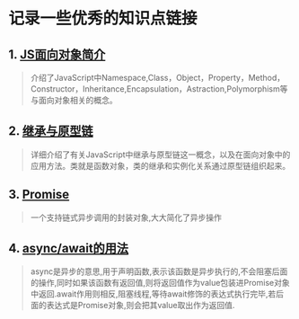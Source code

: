 # 记录一些优秀的知识点链接

## 1. [JS面向对象简介](https://developer.mozilla.org/zh-CN/docs/Web/JavaScript/Introduction_to_Object-Oriented_JavaScript)

>介绍了JavaScript中Namespace,Class，Object，Property，Method，Constructor，Inheritance,Encapsulation，Astraction,Polymorphism等与面向对象相关的概念。

## 2. [继承与原型链](https://developer.mozilla.org/zh-CN/docs/Web/JavaScript/Inheritance_and_the_prototype_chain)

>详细介绍了有关JavaScript中继承与原型链这一概念，以及在面向对象中的应用方法。类就是函数对象，类的继承和实例化关系通过原型链组织起来。

## 3. [Promise](https://developer.mozilla.org/zh-CN/docs/Web/JavaScript/Guide/Using_promises)

>一个支持链式异步调用的封装对象,大大简化了异步操作

## 4. [async/await的用法](https://www.cnblogs.com/SamWeb/p/8417940.html)

>async是异步的意思,用于声明函数,表示该函数是异步执行的,不会阻塞后面的操作,同时如果该函数有返回值,则将返回值作为value包装进Promise对象中返回.await作用则相反,阻塞线程,等待await修饰的表达式执行完毕,若后面的表达式是Promise对象,则会把其value取出作为返回值.